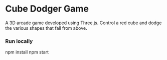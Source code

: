 # Cube Dodger Game
A 3D arcade game developed using Three.js. Control a red cube and dodge the various shapes that fall from above.

### Run locally
npm install
npm start
